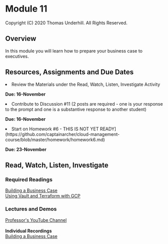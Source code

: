 # Module 11
Copyright (C) 2020 Thomas Underhill.  All Rights Reserved.
<br>

## Overview
In this module you will learn how to prepare your business case to executives.

## Resources, Assignments and Due Dates
<li>Review the Materials under the Read, Watch, Listen, Investigate Activity<br>

****Due: 16-November****

<li>Contribute to Discussion #11 (2 posts are required - one is your response to the prompt and one is a substantive response to another student) <br>

****Due: 16-November**** <br>

<li>Start on Homework #6 - THIS IS NOT YET READY](https://github.com/captainarcher/cloud-management-course/blob/master/homework/homework6.md)
<br>

****Due: 23-November**** <br>


## Read, Watch, Listen, Investigate
### Required Readings
[Building a Business Case](https://github.com/captainarcher/cloud-management-course/blob/master/learningresources/module11/building-business-case.md)<br>
[Using Vault and Terraform with GCP](https://medium.com/@jryancanty/hashicorp-vault-and-terraform-on-google-cloud-security-best-practices-3d94de86a3e9)<br>

### Lectures and Demos
[Professor's YouTube Channel](https://www.youtube.com/channel/UC3vqKF4jspXh8hxFLpTfsyw?view_as=subscriber)<br><br>
****Individual Recordings****<br>
[Building a Business Case](https://youtu.be/y8wbNIW5xiI)<br>
